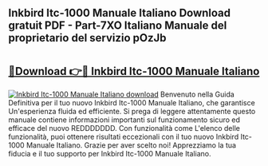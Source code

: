 ## Inkbird Itc-1000 Manuale Italiano Download gratuit PDF - Part-7XO Italiano Manuale del proprietario del servizio pOzJb

# <h2><a href="http://dfd4qi.blite.top/?on=Inkbird+Itc-1000+Manuale+Italiano">🔗Download 👉🔴 Inkbird Itc-1000 Manuale Italiano</a></h2>

[![Inkbird Itc-1000 Manuale Italiano download](https://i.imgur.com/lujVjoI.png)](http://dfd4qi.blite.top/?on=Inkbird+Itc-1000+Manuale+Italiano)
Benvenuto nella Guida Definitiva per il tuo nuovo Inkbird Itc-1000 Manuale Italiano, che garantisce Un'esperienza fluida ed efficiente. Si prega di leggere attentamente questo manuale contiene informazioni importanti sul funzionamento sicuro ed efficace del nuovo REDDDDDDD. Con funzionalità come L'elenco delle funzionalità, puoi ottenere risultati eccezionali con il tuo nuovo Inkbird Itc-1000 Manuale Italiano. Grazie per aver scelto noi! Apprezziamo la tua fiducia e il tuo supporto per Inkbird Itc-1000 Manuale Italiano.
